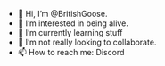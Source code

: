 - 👋 Hi, I’m @BritishGoose.
- 👀 I’m interested in being alive.
- 🌱 I’m currently learning stuff
- 💞️ I’m not really looking to collaborate.
- 📫 How to reach me: Discord

<!---
BritishGoose/BritishGoose is a ✨ special ✨ repository because its `README.md` (this file) appears on your GitHub profile.
You can click the Preview link to take a look at your changes.
--->
